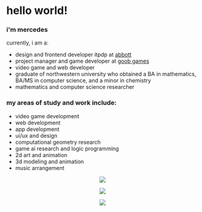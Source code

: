 # hello world!

### i'm mercedes
currently, i am a:
- design and frontend developer itpdp at [abbott](https://www.abbott.com/)
- project manager and game developer at [goob games](https://github.com/goob-games)
- video game and web developer
- graduate of northwestern university who obtained a BA in mathematics, BA/MS in computer science, and a minor in chemistry
- mathematics and computer science researcher

### my areas of study and work include:
- video game development
- web development
- app development
- ui/ux and design
- computational geometry research
- game ai research and logic programming
- 2d art and animation
- 3d modeling and animation
- music arrangement

<p align="center">
    <a href="https://git.io/streak-stats">
        <img src="https://streak-stats.demolab.com/?user=mercedes-sandu&theme=tokyonight&private=true" />
    </a>
</p>

<p align="center">
    <a href="https://github.com/anuraghazra/github-readme-stats">
        <img src="https://github-readme-stats-git-masterrstaa-rickstaa.vercel.app/api/top-langs/?username=mercedes-sandu&layout=compact&count_private=true&theme=tokyonight&langs_count=10" />
    </a>
</p>

<p align="center">
    <a href="https://skillicons.dev">
        <img src="https://skillicons.dev/icons?i=cs,unity,latex,java,python,cpp,unreal,react,svelte,mui,firebase,blender,figma,html,css,scss,js,ts,markdown,discord,github,&theme=dark" />
    </a>
</p>
